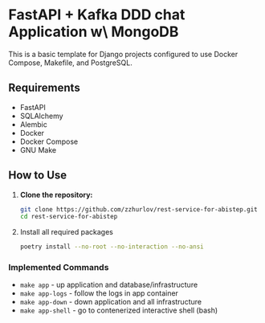 # FastAPI + Kafka DDD chat Application w\ MongoDB

This is a basic template for Django projects configured to use Docker Compose, Makefile, and PostgreSQL.

## Requirements

- FastAPI
- SQLAlchemy
- Alembic
- Docker
- Docker Compose
- GNU Make

## How to Use

1. **Clone the repository:**

   ```bash
   git clone https://github.com/zzhurlov/rest-service-for-abistep.git
   cd rest-service-for-abistep

2. Install all required packages

   ```bash
   poetry install --no-root --no-interaction --no-ansi


### Implemented Commands

* `make app` - up application and database/infrastructure
* `make app-logs` - follow the logs in app container
* `make app-down` - down application and all infrastructure
* `make app-shell` - go to contenerized interactive shell (bash)
